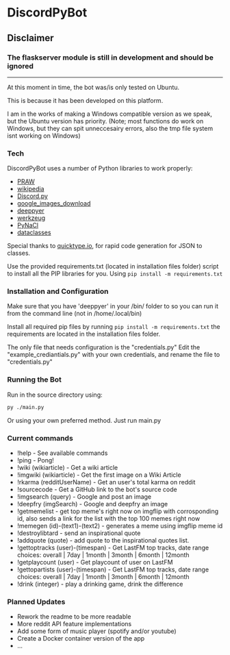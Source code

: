 
# DiscordPyBot

## Disclaimer


### The flaskserver module is still in development and should be ignored

***

 At this moment in time, the bot was/is only tested on Ubuntu.

 This is because it has been developed on this platform.
 
 I am in the works of making a Windows compatible version as we speak, but the Ubuntu version has priority.
 (Note; most functions do work on Windows, but they can spit unneccesairy errors, also the tmp file system isnt working on Windows)
 
 

### Tech

DiscordPyBot uses a number of Python libraries to work properly:

* [PRAW](https://pypi.org/project/praw/)
* [wikipedia](https://pypi.org/project/wikipedia/)
* [Discord.py](https://pypi.org/project/discord.py/)
* [google_images_download](https://pypi.org/project/google_images_download/)
* [deeppyer](https://pypi.org/project/deeppyer/)
* [werkzeug](https://pypi.org/project/Werkzeug/)
* [PyNaCl](https://pypi.org/project/PyNaCl/)
* [dataclasses](https://pypi.org/project/dataclasses/)

Special thanks to [quicktype.io](https://app.quicktype.io/), for rapid code generation for JSON to classes.

Use the provided requirements.txt (located in installation files folder) script to install all the PIP libraries for you.
Using ```pip install -m requirements.txt```

###  Installation and Configuration

Make sure that you have 'deeppyer' in your /bin/ folder to so you can run it from the command line (not in /home/.local/bin)

Install all required pip files by running ```pip install -m requirements.txt``` the requirements are located in the installation files folder.

 The only file that needs configuration is the "credentials.py"
 Edit the "example_crediantials.py" with your own credentials, and rename the file to "credentials.py"

### Running the Bot

Run in the source directory using:
```sh
py ./main.py
```
Or using your own preferred method. Just run main.py

### Current commands

 * !help - See available commands
 * !ping - Pong!
 * !wiki (wikiarticle) - Get a wiki article
 * !imgwiki (wikiarticle) - Get the first image on a Wiki Article
 * !rkarma (redditUserName) - Get an user's total karma on reddit
 * !sourcecode - Get a GitHub link to the bot's source code
 * !imgsearch (query) - Google and post an image
 * !deepfry (imgSearch) - Google and deepfry an image
 * !getmemelist - get top meme's right now on imgflip with corrosponding id, also sends a link for the list with the top 100 memes right now
 * !memegen (id)-(text1)-(text2) - generates a meme using imgflip meme id
 * !destroylibtard - send an inspirational quote
 * !addquote (quote) - add quote to the inspirational quotes list.
 * !gettoptracks (user)-(timespan) - Get LastFM top tracks, date range choices: overall | 7day | 1month | 3month | 6month | 12month
 * !getplaycount (user) - Get playcount of user on LastFM
 * !gettopartists (user)-(timespan) - Get LastFM top tracks, date range choices: overall | 7day | 1month | 3month | 6month | 12month
 * !drink (integer) - play a drinking game, drink the difference

### Planned Updates
 
 * Rework the readme to be more readable
 * More reddit API feature implementations
 * Add some form of music player (spotify and/or youtube)
 * Create a Docker container version of the app
 * ...
